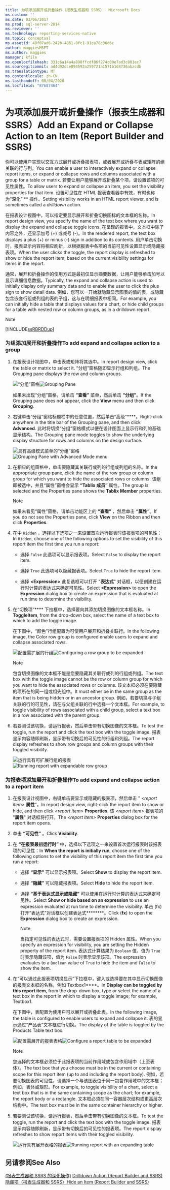 ```yaml
---
title: 为项添加展开或折叠操作（报表生成器和 SSRS）| Microsoft Docs
ms.custom: ''
ms.date: 03/06/2017
ms.prod: sql-server-2014
ms.reviewer: ''
ms.technology: reporting-services-native
ms.topic: conceptual
ms.assetid: 49f07ad6-242b-4861-8fc1-91ca78c36d6c
author: maggiesMSFT
ms.author: maggies
manager: kfile
ms.openlocfilehash: 331c6a14a4a898ffcdf86f274c00e7ad3c801ec7
ms.sourcegitcommit: ad4d92dce894592a259721a1571b1d8736abacdb
ms.translationtype: MT
ms.contentlocale: zh-CN
ms.lasthandoff: 08/04/2020
ms.locfileid: "87687464"
---
```

# <a name="add-an-expand-or-collapse-action-to-an-item-report-builder-and-ssrs"></a><span data-ttu-id="2fae1-102">为项添加展开或折叠操作（报表生成器和 SSRS）</span><span class="sxs-lookup"><span data-stu-id="2fae1-102">Add an Expand or Collapse Action to an Item (Report Builder and SSRS)</span></span>
  <span data-ttu-id="2fae1-103">你可以使用户实现以交互方式展开或折叠报表项，或者展开或折叠与表或矩阵的组关联的行与列。</span><span class="sxs-lookup"><span data-stu-id="2fae1-103">You can enable a user to interactively expand or collapse report items, or expand or collapse rows and columns associated with a group for a table or matrix.</span></span> <span data-ttu-id="2fae1-104">若要让用户能够展开或折叠某个项，请设置该项的可见性属性。</span><span class="sxs-lookup"><span data-stu-id="2fae1-104">To allow users to expand or collapse an item, you set the visibility properties for that item.</span></span> <span data-ttu-id="2fae1-105">设置可见性在 HTML 报表查看器中有效，有时也称为“深化” \*\* 操作。</span><span class="sxs-lookup"><span data-stu-id="2fae1-105">Setting visibility works in an HTML report viewer, and is sometimes called a *drilldown* action.</span></span>  
  
 <span data-ttu-id="2fae1-106">在报表设计视图中，可以指定要显示展开和折叠切换图标的文本框的名称。</span><span class="sxs-lookup"><span data-stu-id="2fae1-106">In report design view, you specify the name of the text box where you want to display the expand and collapse toggle icons.</span></span> <span data-ttu-id="2fae1-107">在呈现的报表中，文本框中除了内容之外，还显示加号 (+) 或减号 (-)。</span><span class="sxs-lookup"><span data-stu-id="2fae1-107">In the rendered report, the text box displays a plus (+) or minus (-) sign in addition to its contents.</span></span> <span data-ttu-id="2fae1-108">用户单击切换时，报表显示内容将相应刷新，以根据报表中各项的当前可见性设置显示或隐藏报表项。</span><span class="sxs-lookup"><span data-stu-id="2fae1-108">When the user clicks the toggle, the report display is refreshed to show or hide the report item, based on the current visibility settings for items in the report.</span></span>  
  
 <span data-ttu-id="2fae1-109">通常，展开和折叠操作的使用方式是最初仅显示摘要数据，让用户能够单击加号以显示详细信息数据。</span><span class="sxs-lookup"><span data-stu-id="2fae1-109">Typically, the expand and collapse action is used to initially display only summary data and to enable the user to click the plus sign to show detail data.</span></span> <span data-ttu-id="2fae1-110">例如，您可以一开始就隐藏显示图表的值的表，或隐藏包含嵌套行组或列组的表的子组，这与在明细报表中相同。</span><span class="sxs-lookup"><span data-stu-id="2fae1-110">For example, you can initially hide a table that displays values for a chart, or hide child groups for a table with nested row or column groups, as in a drilldown report.</span></span>  
  
> [!NOTE]  
>  [!INCLUDE[ssRBRDDup](../../includes/ssrbrddup-md.md)]  
  
### <a name="to-add-expand-and-collapse-action-to-a-group"></a><span data-ttu-id="2fae1-111">为组添加展开和折叠操作</span><span class="sxs-lookup"><span data-stu-id="2fae1-111">To add expand and collapse action to a group</span></span>  
  
1.  <span data-ttu-id="2fae1-112">在报表设计视图中，单击表或矩阵将其选中。</span><span class="sxs-lookup"><span data-stu-id="2fae1-112">In report design view, click the table or matrix to select it.</span></span> <span data-ttu-id="2fae1-113">“分组”窗格随即显示行组和列组。</span><span class="sxs-lookup"><span data-stu-id="2fae1-113">The Grouping pane displays the row and column groups.</span></span>  
  
     <span data-ttu-id="2fae1-114">![“分组”窗格](../media/groupingpane.png "“分组”窗格")</span><span class="sxs-lookup"><span data-stu-id="2fae1-114">![Grouping Pane](../media/groupingpane.png "Grouping Pane")</span></span>  
  
     <span data-ttu-id="2fae1-115">如果未出现“分组”窗格，请单击 **“查看”** 菜单，然后单击 **“分组”**。</span><span class="sxs-lookup"><span data-stu-id="2fae1-115">If the Grouping pane does not appear, click the **View** menu and then click **Grouping**.</span></span>  
  
2.  <span data-ttu-id="2fae1-116">右键单击“分组”窗格标题栏中的任意位置，然后单击“高级”\*\*\*\*。</span><span class="sxs-lookup"><span data-stu-id="2fae1-116">Right-click anywhere in the title bar of the Grouping pane, and then click **Advanced**.</span></span> <span data-ttu-id="2fae1-117">此时将切换“分组”窗格模式以便在设计图面上显示行和列的基础显示结构。</span><span class="sxs-lookup"><span data-stu-id="2fae1-117">The Grouping pane mode toggles to show the underlying display structure for rows and columns on the design surface.</span></span>  
  
     <span data-ttu-id="2fae1-118">![具有高级模式菜单的“分组”窗格](../media/groupingpane-advancedmode.png "具有高级模式菜单的“分组”窗格")</span><span class="sxs-lookup"><span data-stu-id="2fae1-118">![Grouping Pane with Advanced Mode menu](../media/groupingpane-advancedmode.png "Grouping Pane with Advanced Mode menu")</span></span>  
  
3.  <span data-ttu-id="2fae1-119">在相应的组窗格中，单击要隐藏其关联行或列的行组或列组的名称。</span><span class="sxs-lookup"><span data-stu-id="2fae1-119">In the appropriate group pane, click the name of the row group or column group for which you want to hide the associated rows or columns.</span></span> <span data-ttu-id="2fae1-120">该组即被选中，并且“属性”窗格会显示 **“Tablix 成员”** 属性。</span><span class="sxs-lookup"><span data-stu-id="2fae1-120">The group is selected and the Properties pane shows the **Tablix Member** properties.</span></span>  
  
    > [!NOTE]  
    >  <span data-ttu-id="2fae1-121"> 如果未看见“属性”窗格，请单击功能区上的 **“查看”** ，然后单击 **“属性”**。</span><span class="sxs-lookup"><span data-stu-id="2fae1-121">If you do not see the Properties pane, click **View** on the Ribbon and then click **Properties**.</span></span>  
  
4.  <span data-ttu-id="2fae1-122">在中 `Hidden` ，选择以下选项之一来设置首次运行报表时该报表项的可见性：</span><span class="sxs-lookup"><span data-stu-id="2fae1-122">In `Hidden`, choose one of the following options to set the visibility of this report item the first time you run a report:</span></span>  
  
    -   <span data-ttu-id="2fae1-123">选择 `False` 此选项可以显示报表项。</span><span class="sxs-lookup"><span data-stu-id="2fae1-123">Select `False` to display the report item.</span></span>  
  
    -   <span data-ttu-id="2fae1-124">选择 `True` 此选项可以隐藏报表项。</span><span class="sxs-lookup"><span data-stu-id="2fae1-124">Select `True` to hide the report item.</span></span>  
  
    -   <span data-ttu-id="2fae1-125">选择 **\<Expression>** 此复选框可以打开 "**表达式**" 对话框，以便创建在运行时计算的表达式来确定可见性。</span><span class="sxs-lookup"><span data-stu-id="2fae1-125">Select **\<Expression>** to open the **Expression** dialog box to create an expression that is evaluated at run time to determine the visibility.</span></span>  
  
5.  <span data-ttu-id="2fae1-126">在“切换项”\*\*\*\* 下拉框中，选择要向其添加切换图像的文本框名称。</span><span class="sxs-lookup"><span data-stu-id="2fae1-126">In **ToggleItem**, from the drop-down box, select the name of a text box to which to add the toggle image.</span></span>  
  
     <span data-ttu-id="2fae1-127">在下图中，“颜色”行组配置为可使用户展开和折叠关联行。</span><span class="sxs-lookup"><span data-stu-id="2fae1-127">In the following image, the Color row group is configured enable users to expand and collapse associated rows.</span></span>  
  
     <span data-ttu-id="2fae1-128">![配置需扩展的行组](../media/expandcollapse-confighiddentoggleitemwithnumbers.png "配置需扩展的行组")</span><span class="sxs-lookup"><span data-stu-id="2fae1-128">![Configuring a row group to be expanded](../media/expandcollapse-confighiddentoggleitemwithnumbers.png "Configuring a row group to be expanded")</span></span>  
  
    > [!NOTE]  
    >  <span data-ttu-id="2fae1-129">包含切换图像的文本框不能是您要隐藏其关联行或列的行组或列组。</span><span class="sxs-lookup"><span data-stu-id="2fae1-129">The text box with the toggle image cannot be the row or column group for which you want to hide the associated rows or columns.</span></span> <span data-ttu-id="2fae1-130">该文本框必须在要隐藏的项所在的同一组或祖先组中。</span><span class="sxs-lookup"><span data-stu-id="2fae1-130">It must either be in the same group as the item that is being hidden or in an ancestor group.</span></span> <span data-ttu-id="2fae1-131">例如，若要切换与子组关联的行的可见性，请在与父组关联的行中选择一个文本框。</span><span class="sxs-lookup"><span data-stu-id="2fae1-131">For example, to toggle visibility of rows associated with a child group, select a text box in a row associated with the parent group.</span></span>  
  
6.  <span data-ttu-id="2fae1-132">若要测试该切换，请运行报表，然后单击带有切换图像的文本框。</span><span class="sxs-lookup"><span data-stu-id="2fae1-132">To test the toggle, run the report and click the text box with the toggle image.</span></span> <span data-ttu-id="2fae1-133">报表显示内容随即刷新，显示带有切换后的可见性的行组和列组。</span><span class="sxs-lookup"><span data-stu-id="2fae1-133">The report display refreshes to show row groups and column groups with their toggled visibility.</span></span>  
  
     <span data-ttu-id="2fae1-134">![运行具有可扩展行组的报表](../media/expandcollapse-runreport-rowgroup.png "运行具有可扩展行组的报表")</span><span class="sxs-lookup"><span data-stu-id="2fae1-134">![Running report with expandable row group](../media/expandcollapse-runreport-rowgroup.png "Running report with expandable row group")</span></span>  
  
### <a name="to-add-expand-and-collapse-action-to-a-report-item"></a><span data-ttu-id="2fae1-135">为报表项添加展开和折叠操作</span><span class="sxs-lookup"><span data-stu-id="2fae1-135">To add expand and collapse action to a report item</span></span>  
  
1.  <span data-ttu-id="2fae1-136">在报表设计视图中，右键单击要显示或隐藏的报表项，然后单击 " *\<report item>* **属性**"。</span><span class="sxs-lookup"><span data-stu-id="2fae1-136">In report design view, right-click the report item to show or hide, and then click *\<report item>* **Properties**.</span></span> <span data-ttu-id="2fae1-137">该 *\<report item>* 报表项的 "**属性**" 对话框将打开。</span><span class="sxs-lookup"><span data-stu-id="2fae1-137">The *\<report item>* **Properties** dialog box for the report item opens.</span></span>  
  
2.  <span data-ttu-id="2fae1-138">单击 **“可见性”** 。</span><span class="sxs-lookup"><span data-stu-id="2fae1-138">Click **Visibility**.</span></span>  
  
3.  <span data-ttu-id="2fae1-139">在 **“在报表最初运行时”** 中，选择以下选项之一来设置首次运行报表时该报表项的可见性：</span><span class="sxs-lookup"><span data-stu-id="2fae1-139">In **When the report is initially run**, choose one of the following options to set the visibility of this report item the first time you run a report:</span></span>  
  
    -   <span data-ttu-id="2fae1-140">选择 **“显示”** 可以显示报表项。</span><span class="sxs-lookup"><span data-stu-id="2fae1-140">Select **Show** to display the report item.</span></span>  
  
    -   <span data-ttu-id="2fae1-141">选择 **“隐藏”** 可以隐藏报表项。</span><span class="sxs-lookup"><span data-stu-id="2fae1-141">Select **Hide** to hide the report item.</span></span>  
  
    -   <span data-ttu-id="2fae1-142">选择 **“基于表达式显示或隐藏”** 可以使用在运行时计算的表达式来确定可见性。</span><span class="sxs-lookup"><span data-stu-id="2fae1-142">Select **Show or hide based on an expression** to use an expression evaluated at run time to determine the visibility.</span></span> <span data-ttu-id="2fae1-143">单击 (fx) 打开“表达式”对话框以创建表达式\*\*\*\*\*\*\*\*。</span><span class="sxs-lookup"><span data-stu-id="2fae1-143">Click (**fx**) to open the **Expression** dialog box to create an expression.</span></span>  
  
        > [!NOTE]  
        >  <span data-ttu-id="2fae1-144">当指定可见性的表达式时，需要设置报表项的 Hidden 属性。</span><span class="sxs-lookup"><span data-stu-id="2fae1-144">When you specify an expression for visibility, you are setting the Hidden property of the report item.</span></span> <span data-ttu-id="2fae1-145">表达式计算结果为 `Boolean` 值，值为 `True` 时表示隐藏该项，值为 `False` 时表示显示该项。</span><span class="sxs-lookup"><span data-stu-id="2fae1-145">The expression evaluates to a `Boolean` value of `True` to hide the item and `False` to show the item.</span></span>  
  
4.  <span data-ttu-id="2fae1-146">在“可以通过此报表项切换显示”下拉框中，键入或选择要在其中显示切换图像的报表文本框的名称，例如 Textbox1\*\*\*\*。</span><span class="sxs-lookup"><span data-stu-id="2fae1-146">In **Display can be toggled by this report item**, from the drop-down box, type or select the name of a text box in the report in which to display a toggle image; for example, Textbox1.</span></span>  
  
     <span data-ttu-id="2fae1-147">在下图中，表配置为使用户可以展开或折叠此表。</span><span class="sxs-lookup"><span data-stu-id="2fae1-147">In the following image, the table is configured to enable users to expand and collapse it.</span></span> <span data-ttu-id="2fae1-148">表的显示通过“产品表”文本框进行切换。</span><span class="sxs-lookup"><span data-stu-id="2fae1-148">The display of the table is toggled by the Products Table text box.</span></span>  
  
     <span data-ttu-id="2fae1-149">![配置需展开的报表表格](../media/expandcollapse-reporttable.png "配置需展开的报表表格")</span><span class="sxs-lookup"><span data-stu-id="2fae1-149">![Configure a report table to be expanded](../media/expandcollapse-reporttable.png "Configure a report table to be expanded")</span></span>  
  
    > [!NOTE]  
    >  <span data-ttu-id="2fae1-150">您选择的文本框必须位于此报表项的当前作用域或包含作用域中（上至表体）。</span><span class="sxs-lookup"><span data-stu-id="2fae1-150">The text box that you choose must be in the current or containing scope for this report item (up to and including the report body).</span></span> <span data-ttu-id="2fae1-151">例如，若要切换图表的可见性，请选择一个与该图表位于同一包含作用域中的文本框；例如，表体或矩形。</span><span class="sxs-lookup"><span data-stu-id="2fae1-151">For example, to toggle visibility of a chart, select a text box that is in the same containing scope as the chart; for example, the report body or a rectangle.</span></span> <span data-ttu-id="2fae1-152">文本框必须在同一容器层次结构或更高层次结构中。</span><span class="sxs-lookup"><span data-stu-id="2fae1-152">The text box must be in the same container hierarchy or higher.</span></span>  
  
5.  <span data-ttu-id="2fae1-153">若要测试该切换，请运行报表，然后单击带有切换图像的文本框。</span><span class="sxs-lookup"><span data-stu-id="2fae1-153">To test the toggle, run the report and click the text box with the toggle image.</span></span> <span data-ttu-id="2fae1-154">报表显示内容随即刷新，显示带有切换后的可见性的报表项。</span><span class="sxs-lookup"><span data-stu-id="2fae1-154">The report display refreshes to show report items with their toggled visibility.</span></span>  
  
     <span data-ttu-id="2fae1-155">![运行具有展开表格的报表](../media/expandcollapse-runreport-reporttable.png "运行具有展开表格的报表")</span><span class="sxs-lookup"><span data-stu-id="2fae1-155">![Running report with an expanding table](../media/expandcollapse-runreport-reporttable.png "Running report with an expanding table")</span></span>  
  
## <a name="see-also"></a><span data-ttu-id="2fae1-156">另请参阅</span><span class="sxs-lookup"><span data-stu-id="2fae1-156">See Also</span></span>  
 <span data-ttu-id="2fae1-157">[&#40;报表生成器和 SSRS 的深化操作&#41;](drilldown-action-report-builder-and-ssrs.md) </span><span class="sxs-lookup"><span data-stu-id="2fae1-157">[Drilldown Action &#40;Report Builder and SSRS&#41;](drilldown-action-report-builder-and-ssrs.md) </span></span>  
 [<span data-ttu-id="2fae1-158">隐藏项（报表生成器和 SSRS）</span><span class="sxs-lookup"><span data-stu-id="2fae1-158">Hide an Item &#40;Report Builder and SSRS&#41;</span></span>](../report-builder/hide-an-item-report-builder-and-ssrs.md)  
  
  
